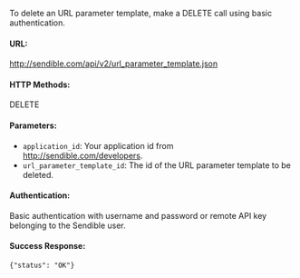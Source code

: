 To delete an URL parameter template, make a DELETE call using basic authentication.

#### URL: ####
http://sendible.com/api/v2/url_parameter_template.json

#### HTTP Methods: ####
DELETE

#### Parameters: ####
  * `application_id`: Your application id from http://sendible.com/developers.
  * `url_parameter_template_id`: The id of the URL parameter template to be deleted.

#### Authentication: ####
Basic authentication with username and password or remote API key belonging to the Sendible user.

#### Success Response: ####
```
{"status": "OK"}
```